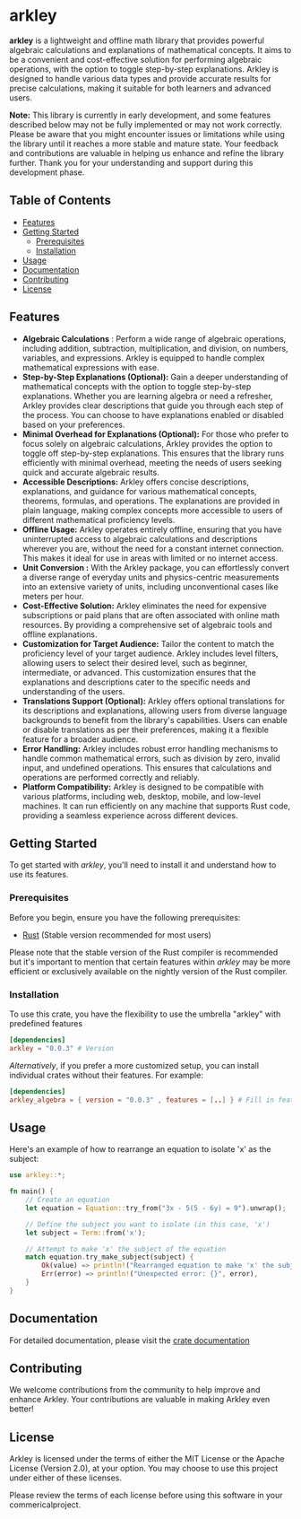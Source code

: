 # arkley

**arkley** is a lightweight and offline math library that provides powerful algebraic calculations and explanations of mathematical concepts. It aims to be a convenient and cost-effective solution for performing algebraic operations, with the option to toggle step-by-step explanations. Arkley is designed to handle various data types and provide accurate results for precise calculations, making it suitable for both learners and advanced users.

**Note:** This library is currently in early development, and some features described below may not be fully implemented or may not work correctly. Please be aware that you might encounter issues or limitations while using the library until it reaches a more stable and mature state. Your feedback and contributions are valuable in helping us enhance and refine the library further. Thank you for your understanding and support during this development phase.

## Table of Contents

- [Features](#features)
- [Getting Started](#getting-started)
  - [Prerequisites](#prerequisites)
  - [Installation](#installation)
- [Usage](#usage)
- [Documentation](#documentation)
- [Contributing](#contributing)
- [License](#license)

## Features

- **Algebraic Calculations** : Perform a wide range of algebraic operations, including addition, subtraction, multiplication, and division, on numbers, variables, and expressions. Arkley is equipped to handle complex mathematical expressions with ease.
- **Step-by-Step Explanations  (Optional):** Gain a deeper understanding of mathematical concepts with the option to toggle step-by-step explanations. Whether you are learning algebra or need a refresher, Arkley provides clear descriptions that guide you through each step of the process. You can choose to have explanations enabled or disabled based on your preferences.
- **Minimal Overhead for Explanations (Optional):** For those who prefer to focus solely on algebraic calculations, Arkley provides the option to toggle off step-by-step explanations. This ensures that the library runs efficiently with minimal overhead, meeting the needs of users seeking quick and accurate algebraic results.
- **Accessible Descriptions:** Arkley offers concise descriptions, explanations, and guidance for various mathematical concepts, theorems, formulas, and operations. The explanations are provided in plain language, making complex concepts more accessible to users of different mathematical proficiency levels.
- **Offline Usage:** Arkley operates entirely offline, ensuring that you have uninterrupted access to algebraic calculations and descriptions wherever you are, without the need for a constant internet connection. This makes it ideal for use in areas with limited or no internet access.
- **Unit Conversion :**  With the Arkley package, you can effortlessly convert a diverse range of everyday units and physics-centric measurements into an extensive variety of units, including unconventional cases like meters per hour.
- **Cost-Effective Solution:** Arkley eliminates the need for expensive subscriptions or paid plans that are often associated with online math resources. By providing a comprehensive set of algebraic tools and offline explanations.
- **Customization for Target Audience:** Tailor the content to match the proficiency level of your target audience. Arkley includes level filters, allowing users to select their desired level, such as beginner, intermediate, or advanced. This customization ensures that the explanations and descriptions cater to the specific needs and understanding of the users.
- **Translations Support (Optional):** Arkley offers optional translations for its descriptions and explanations, allowing users from diverse language backgrounds to benefit from the library's capabilities. Users can enable or disable translations as per their preferences, making it a flexible feature for a broader audience.
- **Error Handling:** Arkley includes robust error handling mechanisms to handle common mathematical errors, such as division by zero, invalid input, and undefined operations. This ensures that calculations and operations are performed correctly and reliably.
- **Platform Compatibility:** Arkley is designed to be compatible with various platforms, including web, desktop, mobile, and low-level machines. It can run efficiently on any machine that supports Rust code, providing a seamless experience across different devices.

## Getting Started

To get started with *arkley*, you'll need to install it and understand how to use its features.

### Prerequisites

Before you begin, ensure you have the following prerequisites:

- [Rust](https://www.rust-lang.org) (Stable version recommended for most users)

Please note that the stable version of the Rust compiler is recommended but it's important to mention that certain features within *arkley* may be more efficient or exclusively available on the nightly version of the Rust compiler.

### Installation

To use this crate, you have the flexibility to use the umbrella "arkley" with predefined features

```toml
[dependencies]
arkley = "0.0.3" # Version
```

*Alternatively*, if you prefer a more customized setup, you can install individual crates without their features. For example:

```toml
[dependencies]
arkley_algebra = { version = "0.0.3" , features = [..] } # Fill in features 
```

## Usage

Here's an example of how to rearrange an equation to isolate 'x' as the subject:

```rust
use arkley::*;

fn main() {
    // Create an equation
    let equation = Equation::try_from("3x - 5(5 - 6y) = 9").unwrap();

    // Define the subject you want to isolate (in this case, 'x')
    let subject = Term::from('x');

    // Attempt to make 'x' the subject of the equation
    match equation.try_make_subject(subject) {
        Ok(value) => println!("Rearranged equation to make 'x' the subject: {}", value),
        Err(error) => println!("Unexpected error: {}", error),
    }
}
```

## Documentation

For detailed documentation, please visit the [crate documentation](https://docs.rs/arkley)

## Contributing

We welcome contributions from the community to help improve and enhance Arkley. Your contributions are valuable in making Arkley even better!

## License

Arkley is licensed under the terms of either the MIT License or the Apache License (Version 2.0), at your option. You may choose to use this project under either of these licenses.

Please review the terms of each license before using this software in your commericalproject.
